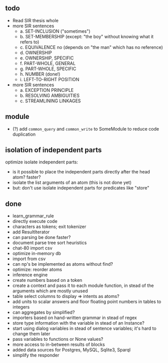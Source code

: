 ## todo

* Read SIR thesis whole
* more SIR sentences
    * a. SET-INCLUSION ("sometimes")
    * b. SET-MEMBERSHIP (except: "the boy" without knowing what it refers to)
    * c. EQUIVALENCE no (depends on "the man" which has no reference)
    * d. OWNERSHIP
    * e. OWNERSHIP, SPECIFIC
    * f. PART-WHOLE, GENERAL
    * g. PART-WHOLE, SPECIFIC
    * h. NUMBER (done!)
    * i. LEFT-TO-RIGHT POSITION
* more SIR sentences
    * a. EXCEPTION PRINCIPLE
    * b. RESOLVING AMBIGUITIES
    * c. STREAMLINING LINKAGES


## module

* (?) add `common_query` and `common_write` to SomeModule to reduce code duplication

## isolation of independent parts

optimize isolate independent parts:

* is it possible to place the independent parts directly after the head atom? faster?
* isolate the list arguments of an atom (this is not done yet)
* but: don't use isolate independent parts for predicates like "store"

## done

* learn_grammar_rule
* directly execute code
* characters as tokens; exit tokenizer
* add ResultIterator
* can parsing be done faster?
* document parse tree sort heuristics
* chat-80 import csv
* optimize in-memory db
* import from csv
* can np's be implemented as atoms without find?
* optimize: reorder atoms
* inference engine
* create numbers based on a token
* create a context and pass it to each module function, in stead of the arguments which are mostly unused
* table select columns to display => intents as atoms?
* add units to scalar answers and floor floating point numbers in tables to integers
* can aggregates by simplified?
* importers based on hand-written grammar in stead of regex
* store type information with the variable in stead of an Instance?
* start using dialog variables in stead of sentence variables; it's hard to change them later
* pass variables to functions or None values?
* more access to in-between results of blocks
* added data sources for Postgres, MySQL, Sqlite3, Sparql
* simplify the responder
